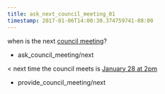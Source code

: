```yaml
---
title: ask_next_council_meeting_01
timestamp: 2017-01-06T14:00:30.374759741-08:00
---
```


when is the next [council meeting](council_meeting)?
* ask_council_meeting/next

< next time the council meets is [January 28 at 2pm](time/council_meeting_time)
* provide_council_meeting/next
